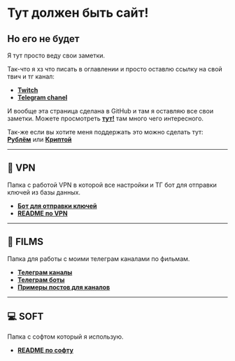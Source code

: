 # Тут должен быть сайт!
## Но его не будет
Я тут просто веду свои заметки.


Так-что я хз что писать в оглавлении и просто оставлю ссылку на свой твич и тг канал:
- **[Twitch](https://www.twitch.tv/dosash)**
- **[Telegram chanel](https://t.me/Dosash)**

И вообще эта страница сделана в GitHub и там я оставляю все свои заметки. Можете просмотреть **[тут!](https://github.com/Dosash/Dosash)** там много чего интересного.

Так-же если вы хотите меня поддержать это можно сделать тут: **[Рублём](https://pay.cloudtips.ru/p/894f4248)** или **[Криптой](https://www.cropty.io/ru/@dosash)**

---

## 🔮 VPN
Папка с работой VPN в которой все настройки и ТГ бот для отправки ключей из базы данных.
- **[Бот для отправки ключей](https://github.com/Dosash/Dosash/blob/80435f8e693e983b0b706e257f556c0955091bb2/Notion/VPN/Bot_telegam_token_send)**
- **[README по VPN](https://github.com/Dosash/Dosash/blob/80435f8e693e983b0b706e257f556c0955091bb2/Notion/VPN/README.md)**

---

## 🎥 FILMS
Папка для работы с моими телеграм каналами по фильмам.
- **[Телеграм каналы](https://github.com/Dosash/Dosash/blob/80435f8e693e983b0b706e257f556c0955091bb2/Notion/Films_tg_chanel/tg_chanel.md)**
- **[Телеграм боты](https://github.com/Dosash/Dosash/blob/80435f8e693e983b0b706e257f556c0955091bb2/Notion/Films_tg_chanel/tg_bots.md)**
- **[Примеры постов для каналов](https://github.com/Dosash/Dosash/blob/80435f8e693e983b0b706e257f556c0955091bb2/Notion/Films_tg_chanel/post.md)**

---


## 💻 SOFT
Папка с софтом который я использую.
- **[README по софту](https://github.com/Dosash/Dosash/blob/80435f8e693e983b0b706e257f556c0955091bb2/Notion/soft/README.md)**
